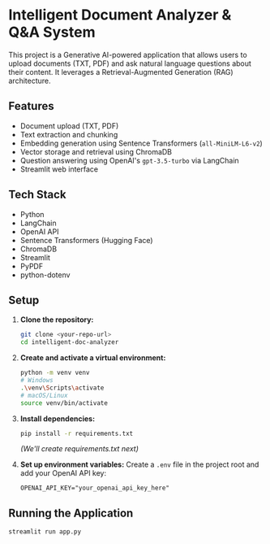 # Intelligent Document Analyzer & Q&A System

This project is a Generative AI-powered application that allows users to upload documents (TXT, PDF) and ask natural language questions about their content. It leverages a Retrieval-Augmented Generation (RAG) architecture.

## Features
- Document upload (TXT, PDF)
- Text extraction and chunking
- Embedding generation using Sentence Transformers (`all-MiniLM-L6-v2`)
- Vector storage and retrieval using ChromaDB
- Question answering using OpenAI's `gpt-3.5-turbo` via LangChain
- Streamlit web interface

## Tech Stack
- Python
- LangChain
- OpenAI API
- Sentence Transformers (Hugging Face)
- ChromaDB
- Streamlit
- PyPDF
- python-dotenv

## Setup

1.  **Clone the repository:**
    ```bash
    git clone <your-repo-url>
    cd intelligent-doc-analyzer
    ```

2.  **Create and activate a virtual environment:**
    ```bash
    python -m venv venv
    # Windows
    .\venv\Scripts\activate
    # macOS/Linux
    source venv/bin/activate
    ```

3.  **Install dependencies:**
    ```bash
    pip install -r requirements.txt
    ```
    *(We'll create requirements.txt next)*

4.  **Set up environment variables:**
    Create a `.env` file in the project root and add your OpenAI API key:
    ```env
    OPENAI_API_KEY="your_openai_api_key_here"
    ```

## Running the Application

```bash
streamlit run app.py